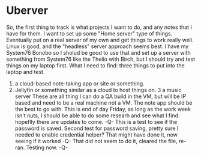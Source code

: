 # Uberver

So, the first thing to track is what projects I want to do, and any notes that I have for them.
I want to set up some "Home server" type of things.
Eventually put on a real server of my own and get things to work really well.
Linux is good, and the "headless" server approach seems best. 
I have my System76 Bonobo so I sholud be good to use that and set up a server with something from System76 like the 
Thelio with Birch, but I should try and test things on my laptop first.
What I need to find:
three things to put into the laptop and test.
1. a cloud-based note-taking app or site or something.
2. Jellyfin or something similar as a cloud to host things on.
3 a music server
These are all thing I can do a QA build in the VM, but will be IP based and need to be a real machine not a VM.
The note app should be the best to go with.
This is end of day Friday, as long as the work week isn't nuts, I should be able to do some researh and see what I find.
hopeflly there are updates to come.
-Q-
This is a test to see if the password is saved.
Second test for password saving, pretty sure I needed to enable credential helper?
That might have done it, now seeing if it worked
-Q-
That did not seem to do it, cleared the file, re-ran.
Testing now.
-Q-
